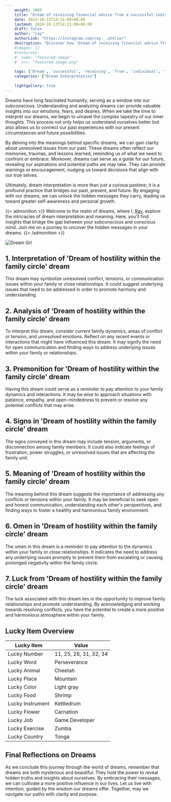 ```yaml
---
    weight: 2069
    title: "Dream of receiving financial advice from a successful individual."  # Assuming 'title' column exists
    date: 2024-10-13T14:21:00+08:00
    lastmod: 2024-10-13T14:21:00+08:00
    draft: false
    author: "ray"
    authorLink: "https://instagram.com/ray._.atelier"
    description: "Discover how 'Dream of receiving financial advice from a successful individual.' can interpret your future and uncover its significant meanings in your life."
    #images: []
    #resources:
    #- name: "featured-image"
    #  src: "featured-image.png"
    
    tags: ['Dream', 'successful', 'receiving', 'from', 'individual', 'financial', 'advice']
    categories: ["Dream Interpretation"]
    
    lightgallery: true
---
```

    
Dreams have long fascinated humanity, serving as a window into our subconscious. Understanding and analyzing dreams can provide valuable insights into our emotions, fears, and desires. When we take the time to interpret our dreams, we begin to unravel the complex tapestry of our inner thoughts. This process not only helps us understand ourselves better but also allows us to connect our past experiences with our present circumstances and future possibilities.

By delving into the meanings behind specific dreams, we can gain clarity about unresolved issues from our past. These dreams often reflect our memories, traumas, and lessons learned, reminding us of what we need to confront or embrace. Moreover, dreams can serve as a guide for our future, revealing our aspirations and potential paths we may take. They can provide warnings or encouragement, nudging us toward decisions that align with our true selves.

Ultimately, dream interpretation is more than just a curious pastime; it is a profound practice that bridges our past, present, and future. By engaging with our dreams, we can unlock the hidden messages they carry, leading us toward greater self-awareness and personal growth.

{{< admonition >}}
Welcome to the realm of dreams, where I, [Ray](https://instagram.com/ray._.atelier), explore the intricacies of dream interpretation and meaning. Here, you’ll find insights that bridge the gap between your subconscious and conscious mind. Join me on a journey to uncover the hidden messages in your dreams.
{{< /admonition >}}

![Dream Grl](https://cdn.pixabay.com/photo/2017/11/02/03/35/gothic-2910057_1280.jpg "Dream Grl")

## 1. Interpretation of 'Dream of hostility within the family circle' dream
 This dream may symbolize unresolved conflict, tensions, or communication issues within your family or close relationships. It could suggest underlying issues that need to be addressed in order to promote harmony and understanding.

## 2. Analysis of 'Dream of hostility within the family circle' dream
 To interpret this dream, consider current family dynamics, areas of conflict or tension, and unresolved emotions. Reflect on any recent events or interactions that might have influenced this dream. It may signify the need for open communication and finding ways to address underlying issues within your family or relationships.

## 3. Premonition for 'Dream of hostility within the family circle' dream
 Having this dream could serve as a reminder to pay attention to your family dynamics and interactions. It may be wise to approach situations with patience, empathy, and open-mindedness to prevent or resolve any potential conflicts that may arise.

## 4. Signs in 'Dream of hostility within the family circle' dream
 The signs conveyed in this dream may include tension, arguments, or disconnection among family members. It could also indicate feelings of frustration, power struggles, or unresolved issues that are affecting the family unit.

## 5. Meaning of 'Dream of hostility within the family circle' dream
 The meaning behind this dream suggests the importance of addressing any conflicts or tensions within your family. It may be beneficial to seek open and honest communication, understanding each other's perspectives, and finding ways to foster a healthy and harmonious family environment.

## 6. Omen in 'Dream of hostility within the family circle' dream
 The omen in this dream is a reminder to pay attention to the dynamics within your family or close relationships. It indicates the need to address any underlying issues promptly to prevent them from escalating or causing prolonged negativity within the family circle.

## 7. Luck from 'Dream of hostility within the family circle' dream
 The luck associated with this dream lies in the opportunity to improve family relationships and promote understanding. By acknowledging and working towards resolving conflicts, you have the potential to create a more positive and harmonious atmosphere within your family.

## Lucky Item Overview
| Lucky Item          | Value              |
|---------------|--------------------|
| Lucky Number        | 11, 25, 26, 31, 32, 34  |
| Lucky Word          | Perseverance |
| Lucky Animal        | Cheetah |
| Lucky Place         | Mountain     |
| Lucky Color         | Light gray     |
| Lucky Food          | Shrimp      |
| Lucky Instrument    | Kettledrum |
| Lucky Flower        | Carnation    |
| Lucky Job           | Game Developer       |
| Lucky Exercise      | Zumba  |
| Lucky Country       | Tonga    |


##  Final Reflections on Dreams

As we conclude this journey through the world of dreams, remember that dreams are both mysterious and beautiful. They hold the power to reveal hidden truths and insights about ourselves. By embracing their messages, we can cultivate a more positive influence in our lives. Let us live with intention, guided by the wisdom our dreams offer. Together, may we navigate our paths with clarity and purpose.
